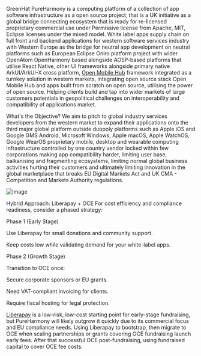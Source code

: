 GreenHat PureHarmony is a computing platform of a collection of app software infrastructure as a open source project, that is a UK initiative as a global bridge connecting ecosystem that is ready for re-licensed proprietary commercial use under Permissive license from Apache, MIT, Eclipse licenses under the mixed model. White label apps supply chain on full front and backend applications for western software services industry with Western Europe as the bridge for neutral app development on neutral platforms such as European Eclipse Oniro platform project with wider OpenAtom OpenHarmony based alongside AOSP-based  platforms that utilise React Native, other UI frameworks alongside primary native ArkUI/ArkUI-X cross platform, [Open Mobile Hub](https://github.com/openmobilehub) framework integrated as a turnkey solution in western markets, integrating open source stack Open Mobile Hub and apps built from scratch on open source, utilising the power of open source. Helping clients build and tap into wider markets of large customers potentials in geopolitical challenges on interoperability and compatibility of applications market.

What's the Objective?
We aim to pitch to global industry services developers from the western market to expand their applications onto the third major global platform outside duopoly platforms such as Apple iOS and Google GMS Android, Microsoft Windows, Apple macOS, Apple WatchOS, Google WearOS proprietary mobile, desktop and wearable computing infrastructure controlled by one country vendor locked within few corporations making app compatibility harder, limiting user base, balkanising and fragmenting ecosystems, limiting normal global business activities hurting their customers and ultimately limiting innovation in the global marketplace that breaks EU Digital Markets Act and UK CMA - Competition and Markets Authority regulations.

![image](https://github.com/user-attachments/assets/0d2bbf67-1ce0-4a45-8d7e-3fef8d0c27dd)

Hybrid Approach: Liberapay + OCE
For cost efficiency and compliance readiness, consider a phased strategy:

Phase 1 (Early Stage)

Use Liberapay for small donations and community support.

Keep costs low while validating demand for your white-label apps.

Phase 2 (Growth Stage)

Transition to OCE once:

Secure corporate sponsors or EU grants.

Need VAT-compliant invoicing for clients.

Require fiscal hosting for legal protection. 

[Liberapay](https://liberapay.com/PureHarmony/) is a low-risk, low-cost starting point for early-stage fundraising, but PureHarmony will likely outgrow it quickly due to its commercial focus and EU compliance needs. Using Liberapay to bootstrap, then migrate to OCE when scaling partnerships or grants covering OCE fundraising launch early fees. After that successful OCE post-fundraising, using fundraised capital to cover OCE fee costs.

<!-- Welcome to PureHarmony platform based on Oniro
PureHarmony hosts the code and repositories for add-ons and enhancements to the OpenHarmony project. These enhancements are part of the base OS, Oniro Project, an open-source, vendor-neutral operating system managed by the Eclipse Foundation.

Objective of the Project
The goal of this project is to build upon Oniro-OpenHarmony, extending it with additional functionalities tailored for global markets. OpenHarmony-Oniro, HarmonyOS as a open source community and commercial bridge for industry.

**Here are some ideas to get you started:**

🙋‍♀️ A short introduction - what is your organization all about?
🌈 Contribution guidelines - how can the community get involved?
👩‍💻 Useful resources - where can the community find your docs? Is there anything else the community should know?
🍿 Fun facts - what does your team eat for breakfast?
🧙 Remember, you can do mighty things with the power of [Markdown](https://docs.github.com/github/writing-on-github/getting-started-with-writing-and-formatting-on-github/basic-writing-and-formatting-syntax)
-->
